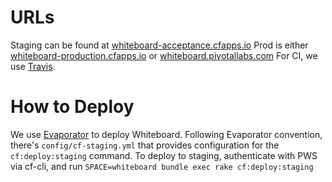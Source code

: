 # URLs
Staging can be found at [whiteboard-acceptance.cfapps.io](whiteboard-acceptance.cfapps.io)
Prod is either [whiteboard-production.cfapps.io](whiteboard-production.cfapps.io) or [whiteboard.pivotallabs.com](whiteboard.pivotallabs.com)
For CI, we use [Travis](https://travis-ci.org/pivotal/whiteboard).

# How to Deploy
We use [Evaporator](https://github.com/pivotal/evaporator) to deploy Whiteboard.
Following Evaporator convention, there's `config/cf-staging.yml` that provides configuration for the `cf:deploy:staging` command. 
To deploy to staging, authenticate with PWS via cf-cli, and run `SPACE=whiteboard bundle exec rake cf:deploy:staging`
